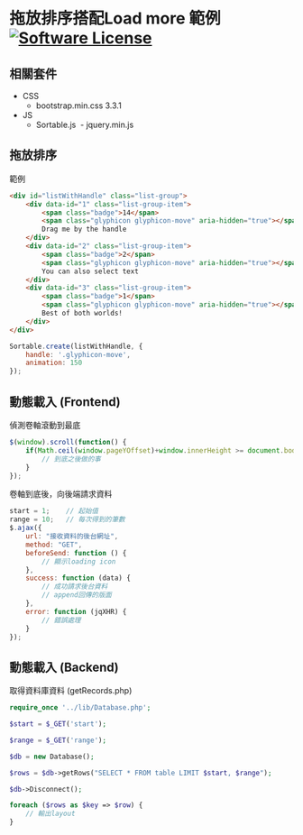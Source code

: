 # 拖放排序搭配Load more 範例[![Software License](https://img.shields.io/badge/license-MIT-brightgreen.svg?style=flat-square)](LICENSE.md)

## 相關套件
- CSS
  - bootstrap.min.css 3.3.1
- JS
  - Sortable.js
  - jquery.min.js
  
## 拖放排序
範例
```html
<div id="listWithHandle" class="list-group">
    <div data-id="1" class="list-group-item">
        <span class="badge">14</span>
        <span class="glyphicon glyphicon-move" aria-hidden="true"></span>
        Drag me by the handle
    </div>
    <div data-id="2" class="list-group-item">
        <span class="badge">2</span>
        <span class="glyphicon glyphicon-move" aria-hidden="true"></span>
        You can also select text
    </div>
    <div data-id="3" class="list-group-item">
        <span class="badge">1</span>
        <span class="glyphicon glyphicon-move" aria-hidden="true"></span>
        Best of both worlds!
    </div>
</div>
```
```js
Sortable.create(listWithHandle, {
    handle: '.glyphicon-move',
    animation: 150
});
```

## 動態載入 (Frontend)
偵測卷軸滾動到最底
```js
$(window).scroll(function() {
    if(Math.ceil(window.pageYOffset)+window.innerHeight >= document.body.scrollHeight) {
        // 到底之後做的事
    }
});
```
卷軸到底後，向後端請求資料
```js
start = 1;    // 起始值
range = 10;   // 每次得到的筆數
$.ajax({
    url: "接收資料的後台網址",
    method: "GET",
    beforeSend: function () {
        // 顯示loading icon
    },
    success: function (data) {
        // 成功請求後台資料
        // append回傳的版面
    },
    error: function (jqXHR) {
        // 錯誤處理
    }
});
```

## 動態載入 (Backend)
取得資料庫資料 (getRecords.php)
```php
require_once '../lib/Database.php';

$start = $_GET('start');

$range = $_GET('range');

$db = new Database();

$rows = $db->getRows("SELECT * FROM table LIMIT $start, $range");

$db->Disconnect();

foreach ($rows as $key => $row) {
    // 輸出layout
}
```


